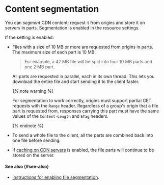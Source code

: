 # Content segmentation

You can _segment_ CDN content: request it from origins and store it on servers in parts. Segmentation is enabled in the resource settings.

If the setting is enabled:

* Files with a size of 10 MB or more are requested from origins in parts. The maximum size of each part is 10 MB.

  > For example, a 42 MB file will be split into four 10 MB parts and one 2 MB part.

  All parts are requested in parallel, each in its own thread. This lets you download the entire file and start sending it to the client faster.

  {% note warning %}

  For segmentation to work correctly, origins must support partial GET requests with the `Range` header. Regardless of a group's origin that a file part is requested from, responses carrying this part must have the same values of the `Content-Length` and `ETag` headers.

  {% endnote %}

* To send a whole file to the client, all the parts are combined back into one file before sending.

* If [caching on CDN servers](caching.md#server-side) is enabled, the file parts will continue to be stored on the server.

#### See also {#see-also}

* [Instructions for enabling file segmentation](../operations/resources/enable-segmentation.md).